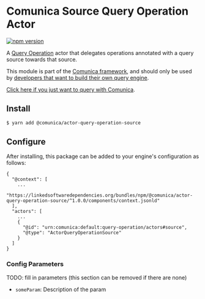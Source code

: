 # Comunica Source Query Operation Actor

[![npm version](https://badge.fury.io/js/%40comunica%2Factor-query-operation-source.svg)](https://www.npmjs.com/package/@comunica/actor-query-operation-source)

A [Query Operation](https://github.com/comunica/comunica/tree/master/packages/bus-query-operation) actor
that delegates operations annotated with a query source towards that source.

This module is part of the [Comunica framework](https://github.com/comunica/comunica),
and should only be used by [developers that want to build their own query engine](https://comunica.dev/docs/modify/).

[Click here if you just want to query with Comunica](https://comunica.dev/docs/query/).

## Install

```bash
$ yarn add @comunica/actor-query-operation-source
```

## Configure

After installing, this package can be added to your engine's configuration as follows:
```text
{
  "@context": [
    ...
    "https://linkedsoftwaredependencies.org/bundles/npm/@comunica/actor-query-operation-source/^1.0.0/components/context.jsonld"  
  ],
  "actors": [
    ...
    {
      "@id": "urn:comunica:default:query-operation/actors#source",
      "@type": "ActorQueryOperationSource"
    }
  ]
}
```

### Config Parameters

TODO: fill in parameters (this section can be removed if there are none)

* `someParam`: Description of the param
